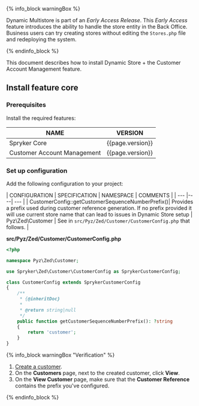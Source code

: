 {% info_block warningBox %}

Dynamic Multistore is part of an *Early Access Release*. This *Early Access* feature introduces the ability to handle the store entity in the Back Office. Business users can try creating stores without editing the `Stores.php` file and redeploying the system.

{% endinfo_block %}

This document describes how to install Dynamic Store + the Customer Account Management feature.

## Install feature core

### Prerequisites

Install the required features:

| NAME | VERSION |
| --- | --- |
| Spryker Core | {{page.version}} |
| Customer Account Management | {{page.version}} |


### Set up configuration

Add the following configuration to your project:

| CONFIGURATION | SPECIFICATION | NAMESPACE | COMMENTS |
| --- |----| --- |
| CustomerConfig::getCustomerSequenceNumberPrefix()| Provides a prefix used during customer reference generation. If no prefix provided it will use current store name that can lead to issues in Dynamic Store setup | Pyz\Zed\Customer | See in `src/Pyz/Zed/Customer/CustomerConfig.php` that follows. |


**src/Pyz/Zed/Customer/CustomerConfig.php**

```php
<?php

namespace Pyz\Zed\Customer;

use Spryker\Zed\Customer\CustomerConfig as SprykerCustomerConfig;

class CustomerConfig extends SprykerCustomerConfig
{
    /**
     * {@inheritDoc}
     *
     * @return string|null
     */
    public function getCustomerSequenceNumberPrefix(): ?string
    {
        return 'customer';
    }
}
```

{% info_block warningBox "Verification" %}

1. [Create a customer](/docs/pbc/all/customer-relationship-management/{{page.version}}/base-shop/manage-in-the-back-office/customers/create-customers.html).
2. On the **Customers** page, next to the created customer, click **View**.
3. On the **View Customer** page, make sure that the **Customer Reference** contains the prefix you've configured.



{% endinfo_block %}
